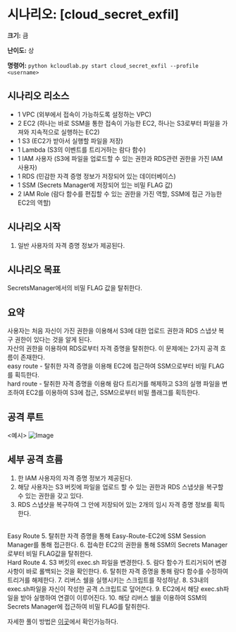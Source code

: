 # 시나리오: [cloud_secret_exfil]
**크기:** 큼

**난이도:** 상

**명령어:** `python kcloudlab.py start cloud_secret_exfil --profile <username>`

## 시나리오 리소스
- 1 VPC (외부에서 접속이 가능하도록 설정하는 VPC)
- 2 EC2 (하나는 바로 SSM을 통한 접속이 가능한 EC2, 하나는 S3로부터 파일을 가져와 지속적으로 실행하는 EC2)
- 1 S3 (EC2가 받아서 실행할 파일을 저장)
- 1 Lambda (S3의 이벤트를 트리거하는 람다 함수)
- 1 IAM 사용자 (S3에 파일을 업로드할 수 있는 권한과 RDS관련 권한을 가진 IAM 사용자)
- 1 RDS (민감한 자격 증명 정보가 저장되어 있는 데이터베이스)
- 1 SSM (Secrets Manager에 저장되어 있는 비밀 FLAG 값)
- 2 IAM Role (람다 함수를 편집할 수 있는 권한을 가진 역할, SSM에 접근 가능한 EC2의 역할)

## 시나리오 시작
1. 일반 사용자의 자격 증명 정보가 제공된다.


## 시나리오 목표
SecretsManager에서의 비밀 FLAG 값을 탈취한다.

## 요약
사용자는 처음 자신이 가진 권한을 이용해서 S3에 대한 업로드 권한과 RDS 스냅샷 복구 권한이 있다는 것을 알게 된다.  
자산의 권한을 이용하여 RDS로부터 자격 증명을 탈취한다.
이 문제에는 2가지 공격 흐름이 존재한다.  
easy route - 탈취한 자격 증명을 이용해 EC2에 접근하여 SSM으로부터 비밀 FLAG를 획득한다.  
hard route - 탈취한 자격 증명을 이용해 람다 트리거를 해제하고 S3의 실행 파일을 변조하여 EC2를 이용하여 S3에 접근, SSM으로부터 비밀 플래그를 획득한다.  


## 공격 루트
<예시>
![Image](https://github.com/user-attachments/assets/affa3e11-ebbd-49ae-b687-57b00f53f1c7)


## 세부 공격 흐름

1. 한 IAM 사용자의 자격 증명 정보가 제공된다.
2. 해당 사용자는 S3 버킷에 파일을 업로드 할 수 있는 권한과 RDS 스냅샷을 복구할 수 있는 권한을 갖고 있다.
3. RDS 스냅샷을 복구하여 그 안에 저장되어 있는 2개의 임시 자격 증명 정보를 획득한다.
<br/>
Easy Route
5. 탈취한 자격 증명을 통해 Easy-Route-EC2에 SSM Session Manager를 통해 접근한다.
6. 접속한 EC2의 권한을 통해 SSM의 Secrets Manager로부터 비밀 FLAG값을 탈취한다.
<br/>
Hard Route 
4. S3 버킷의 exec.sh 파일을 변경한다.
5. 람다 함수가 트리거되어 변경 사항이 바로 롤백되는 것을 확인한다.
6. 탈취한 자격 증명을 통해 람다 함수를 수정하여 트리거를 해제한다.
7. 리버스 쉘을 실행시키는 스크립트를 작성하낟.
8. S3내의 exec.sh파일을 자신이 작성한 공격 스크립트로 덮어쓴다.
9. EC2에서 해당 exec.sh파일을 받아 실행하여 연결이 이루어진다.
10. 해당 리버스 쉘을 이용하여 SSM의 Secrets Manager에 접근하여 비밀 FLAG를 탈취한다.


자세한 풀이 방법은 [이곳](./cheat_sheet.md)에서 확인가능하다.  
